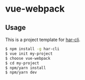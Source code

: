 # vue-webpack
## Usage

This is a project template for [har-cli](http://192.168.3.200:10080/frontend/har-cli). 

``` bash
$ npm install -g har-cli
$ vue init my-project
$ choose vue-webpack
$ cd my-project
$ npm/yarn install
$ npm/yarn dev
```